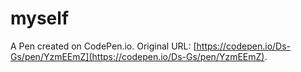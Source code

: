 # myself

A Pen created on CodePen.io. Original URL: [https://codepen.io/Ds-Gs/pen/YzmEEmZ](https://codepen.io/Ds-Gs/pen/YzmEEmZ).

